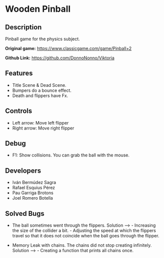 # Wooden Pinball
 
## Description
Pinball game for the physics subject. 

**Original game:** https://www.classicgame.com/game/Pinball+2

**Github Link:** https://github.com/DonnoNonno/Viktoria

## Features
 - Title Scene & Dead Scene.
 - Bumpers do a bounce effect.
 - Death and flippers have Fx.

## Controls

 - Left arrow: Move left flipper
 - Right arrow: Move right flipper

## Debug

 - F1: Show collisions. You can grab the ball with the mouse.

## Developers

 - Iván Bermúdez Sagra
 - Rafael Esquius Pérez
 - Pau Garriga Brotons
 - Joel Romero Botella

## Solved Bugs
 - The ball sometimes went through the flippers.
   Solution --> - Increasing the size of the collider a bit.
                - Adjusting the speed at which the flippers travel so that it does not coincide when the ball goes through the flipper.
 
 - Memory Leak with chains. The chains did not stop creating infinitely.
   Solution --> - Creating a function that prints all chains once.
